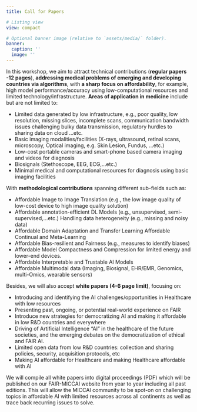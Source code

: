 ```yaml
---
title: Call for Papers

# Listing view
view: compact

# Optional banner image (relative to `assets/media/` folder).
banner:
  caption: ''
  image: ''
---
```


In this workshop, we aim to attract technical contributions (**regular papers -12 pages**), **addressing medical problems of emerging and developing countries via algorithms**, with **a sharp focus on affordability**, for example, high model performance/accuracy using low-computational resources and limited technology/infrastructure. **Areas of application in medicine** include but are not limited to: 

- Limited data generated by low infrastructure, e.g., poor quality, low resolution, missing slices, incomplete scans, communication bandwidth issues challenging bulky data transmission, regulatory hurdles to sharing data on cloud …etc.
- Basic imaging modalities/facilities (X-rays, ultrasound, retinal scans, microscopy, Optical imaging, e.g. Skin Lesion, Fundus, …etc.)
- Low-cost portable cameras and smart-phone based camera imaging and videos for diagnosis
- Biosignals (Stethoscope, EEG, ECG,…etc.) 
- Minimal medical and computational resources for diagnosis using basic imaging facilities

With **methodological contributions** spanning different sub-fields such as: 
- Affordable Image to Image Translation (e.g., the low image quality of low-cost device to high image quality solution)
- Affordable annotation-efficient DL Models (e.g., unsupervised, semi-supervised,...etc.) Handling data heterogeneity (e.g., missing and noisy data)
- Affordable Domain Adaptation and Transfer Learning Affordable Continual and Meta-Learning
- Affordable Bias-resilient and Fairness (e.g., measures to identify biases) 
- Affordable Model Compactness and Compression for limited energy and lower-end devices. 
- Affordable Interpretable and Trustable AI Models 
- Affordable Multimodal data (Imaging, Biosignal, EHR/EMR, Genomics, multi-Omics, wearable sensors)

Besides, we will also accept **white papers (4-6 page limit)**, focusing on: 
- Introducing and identifying the AI challenges/opportunities in Healthcare with low resources
- Presenting past, ongoing, or potential real-world experience on FAIR
- Introduce new strategies for democratizing AI and making it affordable in low R&D countries and everywhere
- Driving of Artificial Intelligence “AI” in the healthcare of the future societies, and the emerging debates on the democratization of ethical and FAIR AI.
- Limited open data from low R&D countries: collection and sharing policies, security, acquisition protocols, etc
- Making AI affordable for Healthcare and making Healthcare affordable with AI

We will compile all white papers into digital proceedings (PDF) which will be published on our FAIR-MICCAI website from year to year including all past editions. This will allow the MICCAI community to be spot-on on challenging topics in affordable AI with limited resources across all continents as well as trace back recurring issues to solve.